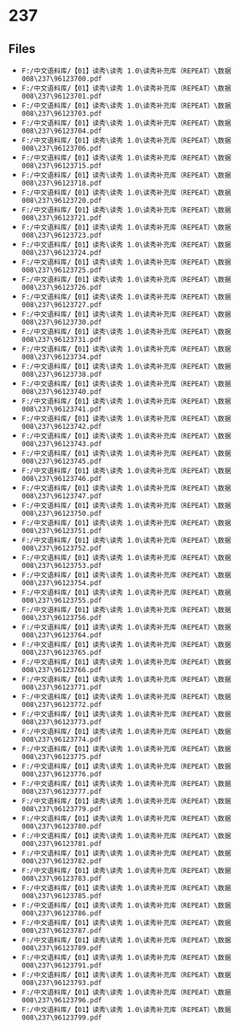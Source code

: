 # 237

## Files

- `F:/中文语料库/【01】读秀\读秀 1.0\读秀补充库（REPEAT）\数据008\237\96123700.pdf`
- `F:/中文语料库/【01】读秀\读秀 1.0\读秀补充库（REPEAT）\数据008\237\96123701.pdf`
- `F:/中文语料库/【01】读秀\读秀 1.0\读秀补充库（REPEAT）\数据008\237\96123703.pdf`
- `F:/中文语料库/【01】读秀\读秀 1.0\读秀补充库（REPEAT）\数据008\237\96123704.pdf`
- `F:/中文语料库/【01】读秀\读秀 1.0\读秀补充库（REPEAT）\数据008\237\96123706.pdf`
- `F:/中文语料库/【01】读秀\读秀 1.0\读秀补充库（REPEAT）\数据008\237\96123715.pdf`
- `F:/中文语料库/【01】读秀\读秀 1.0\读秀补充库（REPEAT）\数据008\237\96123718.pdf`
- `F:/中文语料库/【01】读秀\读秀 1.0\读秀补充库（REPEAT）\数据008\237\96123720.pdf`
- `F:/中文语料库/【01】读秀\读秀 1.0\读秀补充库（REPEAT）\数据008\237\96123721.pdf`
- `F:/中文语料库/【01】读秀\读秀 1.0\读秀补充库（REPEAT）\数据008\237\96123723.pdf`
- `F:/中文语料库/【01】读秀\读秀 1.0\读秀补充库（REPEAT）\数据008\237\96123724.pdf`
- `F:/中文语料库/【01】读秀\读秀 1.0\读秀补充库（REPEAT）\数据008\237\96123725.pdf`
- `F:/中文语料库/【01】读秀\读秀 1.0\读秀补充库（REPEAT）\数据008\237\96123726.pdf`
- `F:/中文语料库/【01】读秀\读秀 1.0\读秀补充库（REPEAT）\数据008\237\96123727.pdf`
- `F:/中文语料库/【01】读秀\读秀 1.0\读秀补充库（REPEAT）\数据008\237\96123730.pdf`
- `F:/中文语料库/【01】读秀\读秀 1.0\读秀补充库（REPEAT）\数据008\237\96123731.pdf`
- `F:/中文语料库/【01】读秀\读秀 1.0\读秀补充库（REPEAT）\数据008\237\96123734.pdf`
- `F:/中文语料库/【01】读秀\读秀 1.0\读秀补充库（REPEAT）\数据008\237\96123738.pdf`
- `F:/中文语料库/【01】读秀\读秀 1.0\读秀补充库（REPEAT）\数据008\237\96123740.pdf`
- `F:/中文语料库/【01】读秀\读秀 1.0\读秀补充库（REPEAT）\数据008\237\96123741.pdf`
- `F:/中文语料库/【01】读秀\读秀 1.0\读秀补充库（REPEAT）\数据008\237\96123742.pdf`
- `F:/中文语料库/【01】读秀\读秀 1.0\读秀补充库（REPEAT）\数据008\237\96123743.pdf`
- `F:/中文语料库/【01】读秀\读秀 1.0\读秀补充库（REPEAT）\数据008\237\96123745.pdf`
- `F:/中文语料库/【01】读秀\读秀 1.0\读秀补充库（REPEAT）\数据008\237\96123746.pdf`
- `F:/中文语料库/【01】读秀\读秀 1.0\读秀补充库（REPEAT）\数据008\237\96123747.pdf`
- `F:/中文语料库/【01】读秀\读秀 1.0\读秀补充库（REPEAT）\数据008\237\96123750.pdf`
- `F:/中文语料库/【01】读秀\读秀 1.0\读秀补充库（REPEAT）\数据008\237\96123751.pdf`
- `F:/中文语料库/【01】读秀\读秀 1.0\读秀补充库（REPEAT）\数据008\237\96123752.pdf`
- `F:/中文语料库/【01】读秀\读秀 1.0\读秀补充库（REPEAT）\数据008\237\96123753.pdf`
- `F:/中文语料库/【01】读秀\读秀 1.0\读秀补充库（REPEAT）\数据008\237\96123754.pdf`
- `F:/中文语料库/【01】读秀\读秀 1.0\读秀补充库（REPEAT）\数据008\237\96123755.pdf`
- `F:/中文语料库/【01】读秀\读秀 1.0\读秀补充库（REPEAT）\数据008\237\96123756.pdf`
- `F:/中文语料库/【01】读秀\读秀 1.0\读秀补充库（REPEAT）\数据008\237\96123764.pdf`
- `F:/中文语料库/【01】读秀\读秀 1.0\读秀补充库（REPEAT）\数据008\237\96123765.pdf`
- `F:/中文语料库/【01】读秀\读秀 1.0\读秀补充库（REPEAT）\数据008\237\96123766.pdf`
- `F:/中文语料库/【01】读秀\读秀 1.0\读秀补充库（REPEAT）\数据008\237\96123771.pdf`
- `F:/中文语料库/【01】读秀\读秀 1.0\读秀补充库（REPEAT）\数据008\237\96123772.pdf`
- `F:/中文语料库/【01】读秀\读秀 1.0\读秀补充库（REPEAT）\数据008\237\96123773.pdf`
- `F:/中文语料库/【01】读秀\读秀 1.0\读秀补充库（REPEAT）\数据008\237\96123774.pdf`
- `F:/中文语料库/【01】读秀\读秀 1.0\读秀补充库（REPEAT）\数据008\237\96123775.pdf`
- `F:/中文语料库/【01】读秀\读秀 1.0\读秀补充库（REPEAT）\数据008\237\96123776.pdf`
- `F:/中文语料库/【01】读秀\读秀 1.0\读秀补充库（REPEAT）\数据008\237\96123777.pdf`
- `F:/中文语料库/【01】读秀\读秀 1.0\读秀补充库（REPEAT）\数据008\237\96123779.pdf`
- `F:/中文语料库/【01】读秀\读秀 1.0\读秀补充库（REPEAT）\数据008\237\96123780.pdf`
- `F:/中文语料库/【01】读秀\读秀 1.0\读秀补充库（REPEAT）\数据008\237\96123781.pdf`
- `F:/中文语料库/【01】读秀\读秀 1.0\读秀补充库（REPEAT）\数据008\237\96123782.pdf`
- `F:/中文语料库/【01】读秀\读秀 1.0\读秀补充库（REPEAT）\数据008\237\96123783.pdf`
- `F:/中文语料库/【01】读秀\读秀 1.0\读秀补充库（REPEAT）\数据008\237\96123785.pdf`
- `F:/中文语料库/【01】读秀\读秀 1.0\读秀补充库（REPEAT）\数据008\237\96123786.pdf`
- `F:/中文语料库/【01】读秀\读秀 1.0\读秀补充库（REPEAT）\数据008\237\96123787.pdf`
- `F:/中文语料库/【01】读秀\读秀 1.0\读秀补充库（REPEAT）\数据008\237\96123789.pdf`
- `F:/中文语料库/【01】读秀\读秀 1.0\读秀补充库（REPEAT）\数据008\237\96123791.pdf`
- `F:/中文语料库/【01】读秀\读秀 1.0\读秀补充库（REPEAT）\数据008\237\96123793.pdf`
- `F:/中文语料库/【01】读秀\读秀 1.0\读秀补充库（REPEAT）\数据008\237\96123796.pdf`
- `F:/中文语料库/【01】读秀\读秀 1.0\读秀补充库（REPEAT）\数据008\237\96123799.pdf`
